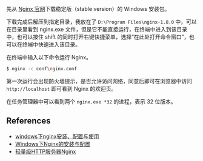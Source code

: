先从 [Nginx 官网][1]下载稳定版（stable version）的 Windows 安装包。

下载完成后解压到指定目录，我放在了 `D:\Program Files\nginx-1.8.0` 中，可以在目录里看到
nginx.exe 文件，但是它不能直接运行，在终端中进入到该目录中，也可以按住 shift 
的同时打开右键快捷菜单，选择“在此处打开命令窗口”，也可以在终端中快速进入该目录。

在终端中输入以下命令运行 Nginx。

```bash
$ nginx -c conf\nginx.conf
```

第一次运行会出现防火墙提示，是否允许访问网络，同意后即可在浏览器中访问 `http://localhost`
即可看到 Nginx 的欢迎页。

在任务管理器中可以看到两个 `nginx.exe *32` 的进程，表示 32 位版本。

References
----------

* [windows下nginx安装、配置与使用][2]
* [Windows下Nginx的安装与配置][3]
* [轻量级HTTP服务器Nginx][4]

[4]: http://ixdba.blog.51cto.com/2895551/778462
[3]: http://www.cnblogs.com/wenanry/archive/2012/01/18/2325140.html
[2]: http://www.cnblogs.com/chuncn/archive/2011/10/14/2212291.html
[1]: http://nginx.org/en/download.html
